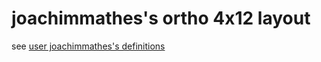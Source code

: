 # joachimmathes's ortho 4x12 layout

see [user joachimmathes's definitions](../../../../users/joachimmathes/joachimmathes.h)

